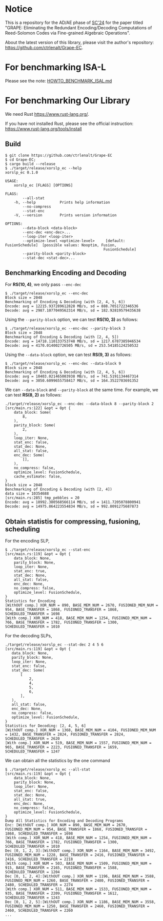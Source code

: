 # Notice

This is a repository for the AD/AE phase of [SC'24](https://sc24.supercomputing.org/) for the paper titled "GRAPE: Eliminating the Redundant Encoding/Decoding Computations of
Reed-Solomon Codes via Fine-grained Algebraic Operations".

About the latest version of this library, please visit the author's repository: https://github.com/ctrlenalt/Grape-EC.


# For benchmarking ISA-L
Please see the note: [HOWTO_BENCHMARK_ISAL.md](HOWTO_BENCHMARK_ISAL.md)

# For benchmarking Our Library

We need Rust https://www.rust-lang.org/.

If you have not installed Rust, please see the official instruction: https://www.rust-lang.org/tools/install

## Build
```
$ git clone https://github.com/ctrlenalt/Grape-EC
$ cd Grape-EC;
$ cargo build --release
$ ./target/release/xorslp_ec --help
xorslp_ec 0.1.0

USAGE:
    xorslp_ec [FLAGS] [OPTIONS]

FLAGS:
        --all-stat
    -h, --help           Prints help information
        --no-compress
        --stat-enc
    -V, --version        Prints version information

OPTIONS:
        --data-block <data-block>
        --enc-dec <enc-dec>...
        --loop-iter <loop-iter>
        --optimize-level <optimize-level>     [default: FusionSchedule]  [possible values: Nooptim, Fusion,
                                             FusionSchedule]
        --parity-block <parity-block>
        --stat-dec <stat-dec>...
```

## Benchmarking Encoding and Decoding
For **RS(10, 4)**, we only pass `--enc-dec`
```
$ ./target/release/xorslp_ec --enc-dec
Block size = 2048
Benchmarking of Encoding & Decoding (with [2, 4, 5, 6])
Encode: avg = 12215.937289612828 MB/s, sd = 888.7051722346536
Decode: avg = 2987.1077049562314 MB/s, sd = 182.92819579435638
```

Using the `--parity-block` option, we can test **RS(10, 3)** as follows:
```
$ ./target/release/xorslp_ec --enc-dec --parity-block 3
Block size = 2048
Benchmarking of Encoding & Decoding (with [2, 4, 5])
Encode: avg = 14718.110133753748 MB/s, sd = 1217.6787385946534
Decode: avg = 4170.014002726505 MB/s, sd = 253.54185124250532
```

Using the `--data-block` option, we can test **RS(9, 3)** as follows:
```
$ ./target/release/xorslp_ec --enc-dec --data-block 9
Block size = 2048
Benchmarking of Encoding & Decoding (with [2, 4, 5, 6])
Encode: avg = 10403.021465003938 MB/s, sd = 741.5191134467314
Decode: avg = 3050.6099655758417 MB/s, sd = 164.3522703691352

```

We can `--data-block` and `--parity-block` at the same time.
For example, we can test **RS(8, 2)** as follows:
```
./target/release/xorslp_ec --enc-dec --data-block 8 --parity-block 2
[src/main.rs:122] &opt = Opt {
    data_block: Some(
        8,
    ),
    parity_block: Some(
        2,
    ),
    loop_iter: None,
    stat_enc: false,
    stat_dec: None,
    all_stat: false,
    enc_dec: Some(
        [],
    ),
    no_compress: false,
    optimize_level: FusionSchedule,
    cache_estimate: false,
}
block size = 2048
Benchmarking of Encoding & Decoding (with [2, 4])
data size = 10354688
[src/main.rs:285] tmp_pebbles = 20
Encode: avg = 18992.380568566114 MB/s, sd = 1411.7205078800941
Decode: avg = 14975.864223554834 MB/s, sd = 992.8091275687873
```

## Obtain statistis for compressing, fusioning, scheduling
For the encoding SLP,
```
$ ./target/release/xorslp_ec --stat-enc
[src/main.rs:119] &opt = Opt {
    data_block: None,
    parity_block: None,
    loop_iter: None,
    stat_enc: true,
    stat_dec: None,
    all_stat: false,
    enc_dec: None,
    no_compress: false,
    optimize_level: FusionSchedule,
}
Statistics for Encoding
[WithOUT comp.] XOR_NUM = 890, BASE_MEM_NUM = 2670, FUSIONED_MEM_NUM = 954, BASE_TRANSFER = 1868, FUSIONED_TRANSFER = 1868, SCHEDULED_TRANSFER = 1698
[With comp.] XOR_NUM = 418, BASE_MEM_NUM = 1254, FUSIONED_MEM_NUM = 766, BASE_TRANSFER = 1782, FUSIONED_TRANSFER = 1300, SCHEDULED_TRANSFER = 1010
```

For the decoding SLPs,
```
./target/release/xorslp_ec --stat-dec 2 4 5 6
[src/main.rs:119] &opt = Opt {
   data_block: None,
   parity_block: None,
   loop_iter: None,
   stat_enc: false,
   stat_dec: Some(
       [
           2,
           4,
           5,
           6,
       ],
   ),
   all_stat: false,
   enc_dec: None,
   no_compress: false,
   optimize_level: FusionSchedule,
}
Statistics for Decoding: [2, 4, 5, 6]
[WithOUT comp.] XOR_NUM = 1368, BASE_MEM_NUM = 4104, FUSIONED_MEM_NUM = 1432, BASE_TRANSFER = 2824, FUSIONED_TRANSFER = 2824, SCHEDULED_TRANSFER = 2620
[With comp.] XOR_NUM = 519, BASE_MEM_NUM = 1557, FUSIONED_MEM_NUM = 965, BASE_TRANSFER = 2223, FUSIONED_TRANSFER = 1659, SCHEDULED_TRANSFER = 1247
```

We can obtain all the statistics by the one command
```
$ ./target/release/xorslp_ec --all-stat
[src/main.rs:119] &opt = Opt {
    data_block: None,
    parity_block: None,
    loop_iter: None,
    stat_enc: false,
    stat_dec: None,
    all_stat: true,
    enc_dec: None,
    no_compress: false,
    optimize_level: FusionSchedule,
}
Dump All Statistics for Encoding and Decoding Programs
Enc: [WithOUT comp.] XOR_NUM = 890, BASE_MEM_NUM = 2670, FUSIONED_MEM_NUM = 954, BASE_TRANSFER = 1868, FUSIONED_TRANSFER = 1868, SCHEDULED_TRANSFER = 1698
[With comp.] XOR_NUM = 418, BASE_MEM_NUM = 1254, FUSIONED_MEM_NUM = 766, BASE_TRANSFER = 1782, FUSIONED_TRANSFER = 1300, SCHEDULED_TRANSFER = 1010
Dec [0, 1, 2, 3]:[WithOUT comp.] XOR_NUM = 1164, BASE_MEM_NUM = 3492, FUSIONED_MEM_NUM = 1228, BASE_TRANSFER = 2416, FUSIONED_TRANSFER = 2416, SCHEDULED_TRANSFER = 2218
[With comp.] XOR_NUM = 503, BASE_MEM_NUM = 1509, FUSIONED_MEM_NUM = 915, BASE_TRANSFER = 2165, FUSIONED_TRANSFER = 1588, SCHEDULED_TRANSFER = 1204
Dec [0, 1, 2, 4]:[WithOUT comp.] XOR_NUM = 1196, BASE_MEM_NUM = 3588, FUSIONED_MEM_NUM = 1260, BASE_TRANSFER = 2480, FUSIONED_TRANSFER = 2480, SCHEDULED_TRANSFER = 2274
[With comp.] XOR_NUM = 511, BASE_MEM_NUM = 1533, FUSIONED_MEM_NUM = 935, BASE_TRANSFER = 2209, FUSIONED_TRANSFER = 1612, SCHEDULED_TRANSFER = 1243
Dec [0, 1, 2, 5]:[WithOUT comp.] XOR_NUM = 1186, BASE_MEM_NUM = 3558, FUSIONED_MEM_NUM = 1250, BASE_TRANSFER = 2460, FUSIONED_TRANSFER = 2460, SCHEDULED_TRANSFER = 2260
...
```
